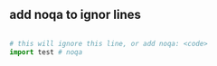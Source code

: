 ## add noqa to ignor lines

```python

# this will ignore this line, or add noqa: <code>
import test # noqa

```
